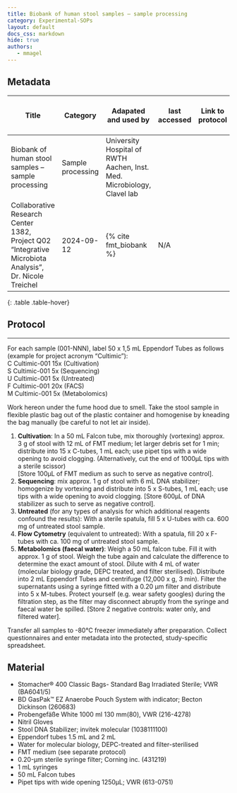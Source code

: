 ```yaml
---
title: Biobank of human stool samples – sample processing
category: Experimental-SOPs
layout: default
docs_css: markdown
hide: true
authors:
   - mmagel
---
```


## Metadata

| Title |  Category | Adapated and used by | last accessed |  Link to protocol | Primary origin for protocol | 
| ------ | ------ | ------ | ------ | ------ |-------|
| Biobank of human stool samples – sample processing   | Sample processing | University Hospital of RWTH Aachen, Inst. Med. Microbiology, Clavel lab 
Collaborative Research Center 1382, Project Q02 “Integrative Microbiota Analysis”, Dr. Nicole Treichel | 2024-09-12 | {% cite fmt_biobank %} | N/A |
{: .table .table-hover}

   
## Protocol

---

For each sample (001-NNN), label 50 x 1,5 mL Eppendorf Tubes as follows (example for project acronym 
“Cultimic”): <br>
C Cultimic-001 15x  (Cultivation) <br>
S Cultimic-001 5x   (Sequencing) <br>
U Cultimic-001 5x   (Untreated) <br>
F Cultimic-001 20x  (FACS) <br>
M Cultimic-001 5x   (Metabolomics) <br>

Work hereon under the fume hood due to smell. 
Take the stool sample in flexible plastic bag out of the plastic container and homogenise by kneading the 
bag manually (be careful to not let air inside). 
1. **Cultivation**: In a 50 mL Falcon tube, mix thoroughly (vortexing) approx. 3 g of stool with 12 mL of 
FMT medium; let larger debris set for 1 min; distribute into 15 x C-tubes, 1 mL each; use pipet tips 
with a wide opening to avoid clogging. (Alternatively, cut the end of 1000µL tips with a sterile 
scissor)  
[Store 100µL of FMT medium as such to serve as negative control]. 
2. **Sequencing**: mix approx. 1 g of stool with 6 mL DNA stabilizer; homogenize by vortexing and 
distribute into 5 x S-tubes, 1 mL each; use tips with a wide opening to avoid clogging. 
[Store 600µL of DNA stabilizer as such to serve as negative control]. 
3. **Untreated** (for any types of analysis for which additional reagents confound the results): With a 
sterile spatula, fill 5 x U-tubes with ca. 600 mg of untreated stool sample. 
4. **Flow Cytometry** (equivalent to untreated): With a spatula, fill 20 x F-tubes with ca. 100 mg of 
untreated stool sample. 
5. **Metabolomics (faecal water)**: Weigh a 50 mL falcon tube. Fill it with approx. 1 g of stool. Weigh the 
tube again and calculate the difference to determine the exact amount of stool. Dilute with 4 mL of 
water (molecular biology grade, DEPC treated, and filter sterilised). Distribute into 2 mL Eppendorf 
Tubes and centrifuge (12,000 x g, 3 min). Filter the supernatants using a syringe fitted with a 0.20 
µm filter and distribute into 5 x M-tubes. Protect yourself (e.g. wear safety googles) during the 
filtration step, as the filter may disconnect abruptly from the syringe and faecal water be spilled. 
[Store 2 negative controls: water only, and filtered water]. 


Transfer all samples to -80°C freezer immediately after preparation. 
Collect questionnaires and enter metadata into the protected, study-specific spreadsheet.


## Material
- Stomacher® 400 Classic Bags- Standard Bag Irradiated Sterile; VWR (BA6041/5) 
- BD GasPak™ EZ Anaerobe Pouch System with indicator; Becton Dickinson (260683) 
- Probengefäße White 1000 ml 130 mm(80), VWR (216-4278) 
- Nitril Gloves 
- Stool DNA Stabilizer; invitek molecular (1038111100) 
- Eppendorf tubes 1.5 mL and 2 mL 
- Water for molecular biology, DEPC-treated and filter-sterilised 
- FMT medium (see separate protocol) 
- 0.20-µm sterile syringe filter; Corning inc. (431219) 
- 1 mL syringes 
- 50 mL Falcon tubes 
- Pipet tips with wide opening 1250µL; VWR (613-0751)
